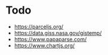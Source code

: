 # Todo

- https://parceljs.org/
- https://data.giss.nasa.gov/gistemp/
- https://www.papaparse.com/
- https://www.chartjs.org/
